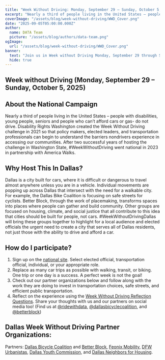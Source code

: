 ```yaml
---
title: "Week Without Driving: Monday, September 29 – Sunday, October 5, 2025"
excerpt: "Nearly a third of people living in the United States – people with disabilities, young people, seniors and people who can’t afford cars or gas- do not drive. Join us in Week Without Driving partnered with Better Block, Dallas Area Transit Alliance, Dallas Bicycle Coalition, Dallas Housing Coalition, Dallas Neighbors for Housing, Dallas Urbanists STLC, and DFW Urbanistas"
coverImage: "/assets/blog/week-without-driving/WWD_Cover.png"
date: "2025-09-05T05:00:00.000Z"
author:
  name: DATA Team
  picture: "/assets/blog/authors/data-team.png"
ogImage:
  url: "/assets/blog/week-without-driving/WWD_Cover.png"
banner: 
  text: "Join us in Week without Driving Monday, September 29 through Sunday, October 5, 2025"
  hide: true
---
```

## Week without Driving (Monday, September 29 – Sunday, October 5, 2025)

## About the National Campaign

Nearly a third of people living in the United States – people with disabilities, young people, seniors and people who can’t afford cars or gas- do not drive. Disability Rights Washington created the Week Without Driving challenge in 2021 so that policy makers, elected leaders, and transportation professionals can begin to understand the barriers nondrivers experience in accessing our communities. After two successful years of hosting the challenge in Washington State, #WeekWithoutDriving went national in 2023 in partnership with America Walks.


## Why Host This In Dallas?

Dallas is a city built for cars, where it is difficult or dangerous to travel almost anywhere unless you are in a vehicle. Individual movements are popping up across Dallas that intersect with the need for a walkable city. For example, the Dallas Bike Coalition is focusing on safe streets for cyclists. Better Block, through the work of placemaking, transforms spaces into places where people can gather and build community. Other groups are focused on housing, climate, and social justice that all contribute to this idea that cities should be built for people, not cars. #WeekWithoutDrivingDallas will bring these groups together to highlight for a local audience and elected officials the urgent need to create a city that serves all of Dallas residents, not just those with the ability to drive and afford a car.

## How do I participate?

1. Sign up on the [national site](https://go.ridewithdata.org/wwd-signup). Select elected official, transportation official, individual, or your appropriate role.
2. Replace as many car trips as possible with walking, transit, or biking. One trip or one day is a success. A perfect week is not the goal!
3. Check out our partner organizations below and follow along with the work they are doing to invest in transportation choices, safe streets, and efficient public transportation.
4. Reflect on the experience using the [Week Without Driving Reflection Questions](https://go.ridewithdata.org/wwd-reflection). Share your thoughts with us and our partners on social media too! (Find us at [@ridewithdata](https://instagram.com/ridewithdata), [@dallasbicyclecoalition](https://instagram.com/dallasbicyclecoalition), and [@betterblock](https://instagram.com/betterblock))

## Dallas Week Without Driving Partner Organizations:

Partners: [Dallas Bicycle Coalition](https://www.instagram.com/dallasbicyclecoalition/) and [Better Block](https://www.betterblock.org/), [Feonix Mobility](https://feonix.org/), [DFW Urbanistas](https://www.instagram.com/urbanistasdfw/), [Dallas Youth Commission](https://dallascityhall.com/government/Boards-and-Commissions/Youth-Commission/Pages/default.aspx), and [Dallas Neighbors for Housing](https://www.dallasneighborsforhousing.org/).  

<!-- ![Image](/assets/blog/week-without-driving/WWD_Cover.png) --!>
<!-- ![Image](/assets/blog/week-without-driving/WWD_How_To.png) --!>
<!-- ![Image](/assets/blog/week-without-driving/WWD_Partners.png) --!>
<!-- When old partner graphic arrives ![Image](/assets/blog/week-without-driving/WWD_Partners_Old.png) --!>
  
